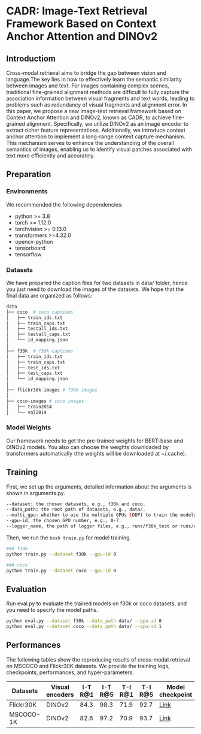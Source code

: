 # CADR: Image-Text Retrieval Framework Based on Context Anchor Attention and DINOv2
## Introductiom
Cross-modal retrieval aims to bridge the gap between vision and language.The key lies in how to effectively learn the semantic similarity between images and text. For images containing complex scenes, traditional fine-grained alignment methods are difficult to fully capture the association information between visual fragments and text words, leading to problems such as redundancy of visual fragments and alignment error. In this paper, we propose a new image-text retrieval framework based on Context Anchor Attention and DINOv2, known as CADR, to achieve fine-grained alignment. Specifically, we utilize DINOv2 as an image encoder to extract richer feature representations. Additionally, we introduce context anchor attention to implement a long-range context capture mechanism. This mechanism serves to enhance the understanding of the overall semantics of images, enabling us to identify visual patches associated with text more efficiently and accurately. 


## Preparation

### Environments
We recommended the following dependencies:
- python >= 3.8
- torch >= 1.12.0
- torchvision >= 0.13.0
- transformers >=4.32.0
- opencv-python
- tensorboard
- tensorflow

### Datasets
We have prepared the caption files for two datasets in data/ folder, hence you just need to download the images of the datasets. We hope that the final data are organized as follows:
```bash
data
├── coco  # coco captions
│   ├── train_ids.txt
│   ├── train_caps.txt
│   ├── testall_ids.txt
│   ├── testall_caps.txt
│   └── id_mapping.json
│
├── f30k  # f30k captions
│   ├── train_ids.txt
│   ├── train_caps.txt
│   ├── test_ids.txt
│   ├── test_caps.txt
│   └── id_mapping.json
│
├── flickr30k-images # f30k images
│
├── coco-images # coco images
│   ├── train2014
│   └── val2014
```

### Model Weights
Our framework needs to get the pre-trained weights for BERT-base and DINOv2 models. You also can choose the weights downloaded by transformers automatically (the weights will be downloaded at ~/.cache).

## Training
First, we set up the arguments, detailed information about the arguments is shown in arguments.py.
```bash
--dataset: the chosen datasets, e.g., f30k and coco.
--data_path: the root path of datasets, e.g., data/.
--multi_gpu: whether to use the multiple GPUs (DDP) to train the models.
--gpu-id, the chosen GPU number, e.g., 0-7.
--logger_name, the path of logger files, e.g., runs/f30k_test or runs/coco_test
```

Then, we run the ```bash train.py``` for model training. 
```bash
### f30k
python train.py --dataset f30k --gpu-id 0

### coco
python train.py --dataset coco --gpu-id 0
```

## Evaluation
Run eval.py to evaluate the trained models on f30k or coco datasets, and you need to specify the model paths.
```bash
python eval.py --dataset f30k --data_path data/ --gpu-id 0
python eval.py --dataset coco --data_path data/ --gpu-id 1
```
## Performances
The following tables show the reproducing results of cross-modal retrieval on MSCOCO and Flickr30K datasets. We provide the training logs, checkpoints, performances, and hyper-parameters.

| Datasets | Visual encoders | I-T R@1 | I-T R@5 | T-I R@1 | T-I R@5 | Model checkpoint |
| --- | --- | --- | --- | --- | --- | --- |
| Flickr30K | DINOv2 | 84.3 | 98.3 | 71.9 | 92.7 |[Link](https://drive.google.com/drive/folders/1FDSZ2_uZzJIRk4xQph4ZIu-jfD8FSoQA?usp=sharing) |
| MSCOCO-1K | DINOv2 | 82.6 | 97.2 | 70.9 | 93.7 |[Link](https://drive.google.com/drive/folders/12XT_gZLPCvuGs503HToworv8DNGuwonk?usp=sharing) |


